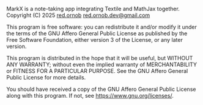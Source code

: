 MarkX is a note-taking app integrating Textile and MathJax together.\
Copyright (C) 2025 [red.ornob](https://github.com/red-ornob) [<red.ornob.dev@gmail.com>](mailto:red.ornob.dev@gmail.com)

This program is free software: you can redistribute it and/or modify
it under the terms of the GNU Affero General Public License as
published by the Free Software Foundation, either version 3 of the
License, or any later version.

This program is distributed in the hope that it will be useful,
but WITHOUT ANY WARRANTY; without even the implied warranty of
MERCHANTABILITY or FITNESS FOR A PARTICULAR PURPOSE.  See the
GNU Affero General Public License for more details.

You should have received a copy of the GNU Affero General Public License
along with this program.  If not, see <https://www.gnu.org/licenses/>.
